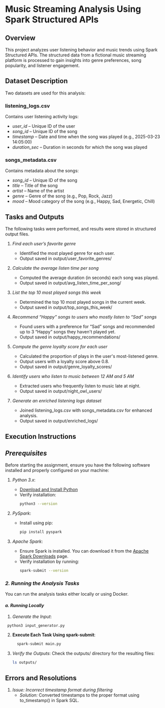 # Music Streaming Analysis Using Spark Structured APIs

## Overview
This project analyzes user listening behavior and music trends using Spark Structured APIs. The structured data from a fictional music streaming platform is processed to gain insights into genre preferences, song popularity, and listener engagement.

## Dataset Description
Two datasets are used for this analysis:

### listening_logs.csv
Contains user listening activity logs:
- *user_id* – Unique ID of the user
- *song_id* – Unique ID of the song
- *timestamp* – Date and time when the song was played (e.g., 2025-03-23 14:05:00)
- *duration_sec* – Duration in seconds for which the song was played

### songs_metadata.csv
Contains metadata about the songs:
- *song_id* – Unique ID of the song
- *title* – Title of the song
- *artist* – Name of the artist
- *genre* – Genre of the song (e.g., Pop, Rock, Jazz)
- *mood* – Mood category of the song (e.g., Happy, Sad, Energetic, Chill)

## Tasks and Outputs
The following tasks were performed, and results were stored in structured output files.

1. *Find each user’s favorite genre*
   - Identified the most played genre for each user.
   - Output saved in output/user_favorite_genres/

2. *Calculate the average listen time per song*
   - Computed the average duration (in seconds) each song was played.
   - Output saved in output/avg_listen_time_per_song/

3. *List the top 10 most played songs this week*
   - Determined the top 10 most played songs in the current week.
   - Output saved in output/top_songs_this_week/

4. *Recommend “Happy” songs to users who mostly listen to “Sad” songs*
   - Found users with a preference for “Sad” songs and recommended up to 3 “Happy” songs they haven't played yet.
   - Output saved in output/happy_recommendations/

5. *Compute the genre loyalty score for each user*
   - Calculated the proportion of plays in the user's most-listened genre.
   - Output users with a loyalty score above 0.8.
   - Output saved in output/genre_loyalty_scores/

6. *Identify users who listen to music between 12 AM and 5 AM*
   - Extracted users who frequently listen to music late at night.
   - Output saved in output/night_owl_users/

7. *Generate an enriched listening logs dataset*
   - Joined listening_logs.csv with songs_metadata.csv for enhanced analysis.
   - Output saved in output/enriched_logs/

## Execution Instructions
## *Prerequisites*

Before starting the assignment, ensure you have the following software installed and properly configured on your machine:

1. *Python 3.x*:
   - [Download and Install Python](https://www.python.org/downloads/)
   - Verify installation:
     ```bash
     python3 --version
     ```

2. *PySpark*:
   - Install using pip:
     ```bash
     pip install pyspark
     ```

3. *Apache Spark*:
   - Ensure Spark is installed. You can download it from the [Apache Spark Downloads](https://spark.apache.org/downloads.html) page.
   - Verify installation by running:
     ```bash
     spark-submit --version
     ```

### *2. Running the Analysis Tasks*

You can run the analysis tasks either locally or using Docker.

#### *a. Running Locally*

1. *Generate the Input*:
  ```bash
   python3 input_generator.py
   ```

2. **Execute Each Task Using spark-submit**:
   ```bash
     spark-submit main.py
   ```

3. *Verify the Outputs*:
   Check the outputs/ directory for the resulting files:
   ```bash
   ls outputs/
   ```

## Errors and Resolutions

1. *Issue: Incorrect timestamp format during filtering*
   - *Solution:* Converted timestamps to the proper format using to_timestamp() in Spark SQL.
